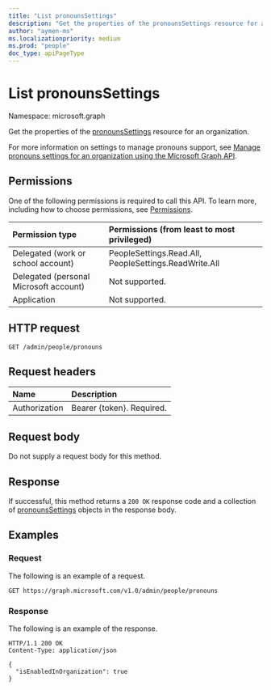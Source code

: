```yaml
---
title: "List pronounsSettings"
description: "Get the properties of the pronounsSettings resource for an organization."
author: "aymen-ms"
ms.localizationpriority: medium
ms.prod: "people"
doc_type: apiPageType
---
```


# List pronounsSettings

Namespace: microsoft.graph

Get the properties of the [pronounsSettings](../resources/pronounssettings.md) resource for an organization. 

For more information on settings to manage pronouns support, see [Manage pronouns settings for an organization using the Microsoft Graph API](/graph/pronouns-configure-pronouns-availability).

## Permissions

One of the following permissions is required to call this API. To learn more, including how to choose permissions, see [Permissions](/graph/permissions-reference).

|Permission type|Permissions (from least to most privileged)|
|:---|:---|
| Delegated (work or school account)     | PeopleSettings.Read.All, PeopleSettings.ReadWrite.All |
| Delegated (personal Microsoft account) | Not supported. |
| Application    | Not supported. |

## HTTP request

<!-- {
  "blockType": "ignored"
}
-->
``` http
GET /admin/people/pronouns
```

## Request headers

|Name|Description|
|:---|:---|
|Authorization|Bearer {token}. Required.|

## Request body

Do not supply a request body for this method.

## Response

If successful, this method returns a `200 OK` response code and a collection of [pronounsSettings](../resources/pronounssettings.md) objects in the response body.

## Examples

### Request

The following is an example of a request.

<!-- {
  "blockType": "request",
  "name": "list_pronounssettings"
}
-->
``` http
GET https://graph.microsoft.com/v1.0/admin/people/pronouns
```

### Response

The following is an example of the response.

<!-- {
  "blockType": "response",
  "truncated": true,
  "@odata.type": "microsoft.graph.pronounsSettings"
}
-->
``` http
HTTP/1.1 200 OK
Content-Type: application/json

{
  "isEnabledInOrganization": true
}
```
